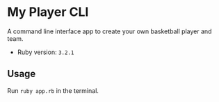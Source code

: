 # My Player CLI 

A command line interface app to create your own basketball player and team.

- Ruby version: `3.2.1`
## Usage
Run `ruby app.rb` in the terminal.
